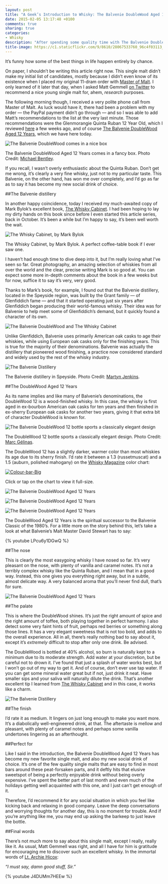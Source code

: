 ```yaml
---
layout: post
title: "A Geek’s Introduction to Whisky: The Balvenie DoubleWood Aged 12 Years"
date: 2015-02-05 13:17:48 +0100
comments: true
sharing: true
categories: 
- Whisky
description: "After spending some quality time with The Balvenie DoubleWood Aged 12 Years, I have found my new social drink of choice."
title-image: https://c1.staticflickr.com/9/8610/28067533760_96c4f03113_o.jpg
---
```


It’s funny how some of the best things in life happen entirely by chance. 

On paper, I shouldn’t be writing this article right now. This single malt didn’t make my initial list of candidates, mostly because I didn’t even know of its existence when I placed my original 11-dram order with [Master of Malt](https://www.masterofmalt.com). I only learned of it later that day, when I asked Matt Gemmell [on Twitter](https://twitter.com/mattgemmell/status/520225015762288641) to recommend a nice young single malt for, ahem, _research_ purposes.

The following morning though, I received a very polite phone call from Master of Malt. As luck would have it, there had been a problem with my order — the PayPal payment didn’t go through — and so I was able to add Matt’s recommendations to the list at the very last minute. Those recommendations were the Glenmorangie Quinta Ruban 12 Year Old, which I reviewed [here](http://www.analogsenses.com/2014/12/16/a-geeks-introduction-to-whisky-glenmorangie-12-year-old-the-quinta-ruban/) a few weeks ago, and of course [The Balvenie DoubleWood Aged 12 Years](https://us.thebalvenie.com/our-range/doublewood-aged-12-years), which we have here today.

<p class="extra-width"><img src="https://farm8.staticflickr.com/7394/16265548859_2a4cafdc7a_o.jpg" title="The Balvenie DoubleWood comes in a nice box"></p>

<p class="photo-credit">The Balvenie DoubleWood Aged 12 Years comes in a fancy box. Photo Credit: <a href="https://www.flickr.com/photos/donhomer/8469890220">Michael Bentley</a>.</p>

If you recall, I wasn’t overly enthusiastic about the Quinta Ruban. Don’t get me wrong, it’s clearly a very fine whisky, just not to my particular taste. This Balvenie, on the other hand, has won me over completely, and I’d go as far as to say it has become my new social drink of choice.


##The Balvenie distillery

In another happy coincidence, today I received my much-awaited copy of Mark Bylok’s excellent book, [The Whisky Cabinet](http://www.amazon.com/gp/product/1770502378/ref=as_li_tl?ie=UTF8&camp=1789&creative=390957&creativeASIN=1770502378&linkCode=as2&tag=analogsens-20&linkId=QS3Z2GRJYKRSRCOZ). I had been hoping to lay my dirty hands on this book since before I even started this article series, back in October. It’s been a while but I’m happy to say, it’s been well worth the wait.

<p class="extra-width"><img src="https://farm8.staticflickr.com/7379/16264296530_335c1db2ee_o.jpg" title="The Whisky Cabinet, by Mark Bylok"></p>

<p class="photo-credit">The Whisky Cabinet, by Mark Bylok. A perfect coffee-table book if I ever saw one.</p>

I haven’t had enough time to dive deep into it, but I’m really loving what I’ve seen so far. Great photography, an amazing selection of whiskies from all over the world and the clear, precise writing Mark is so good at. You can expect some more in-depth comments about the book in a few weeks but for now, suffice it to say it’s very, very good.

Thanks to Mark’s book, for example, I found out that the Balvenie distillery, located in the Speyside region, was built by the Grant family — of Glenfiddich fame — and that it started operating just six years after Glenfiddich began producing their world-famous whisky. Their idea was for Balvenie to help meet some of Glenfiddich’s demand, but it quickly found a character of its own.

<p class="extra-width"><img src="https://farm8.staticflickr.com/7424/16265811517_c1a5f11376_o.jpg" title="The Balvenie DoubleWood and The Whisky Cabinet"></p>

Unlike Glenfiddich, Balvenie uses primarily American oak casks to age their whiskies, while using European oak casks only for the finishing years. This is true for the majority of their denominations. Balvenie was actually the distillery that pioneered wood finishing, a practice now considered standard and widely used by the rest of the whisky industry.

<p class="extra-width"><img src="https://farm8.staticflickr.com/7387/16451045805_6c3109fb24_o.jpg" title="The Balvenie Distillery"></p>

<p class="photo-credit">The Balvenie distillery in Speyside. Photo Credit: <a href="https://www.flickr.com/photos/martynjenkins/8702952703/in/set-72157627524416452">Martyn Jenkins</a>.</p>


##The DoubleWood Aged 12 Years

As its name implies and like many of Balvenie’s denominations, the DoubleWood 12 is a wood-finished whisky. In this case, the whisky is first aged in ex-bourbon American oak casks for ten years and then finished in ex-sherry European oak casks for another two years, giving it that extra bit of character DoubleWood is known for.

<p class="extra-width"><img src="https://farm9.staticflickr.com/8614/16451808915_b1f5f060c7_o.jpg" title="The Balvenie DoubleWood 12 bottle sports a classically elegant design"></p>

<p class="photo-credit">The DoubleWood 12 bottle sports a classically elegant design. Photo Credit: <a href="https://www.flickr.com/photos/marcgphoto/6642859185">Marc Gélinas</a>.</p>

The DoubleWood 12 has a slightly darker, warmer color than most whiskies its age due to its sherry finish. I’d rate it between a 1.3 (russetmuscat) and a 1.5 (auburn, polished mahogany) on the [Whisky Magazine](http://www.whiskymag.com/) color chart:

<p class="extra-width"><a href="https://www.flickr.com/photos/analogsenses/15541294995" title="Colour-bar-Big by Álvaro Serrano, on Flickr"><img src="https://farm4.staticflickr.com/3938/15541294995_3fd02f3bb8_o.jpg" title="Colour-bar-Big"></a></p>

<p class="photo-credit">Click or tap on the chart to view it full-size.</p>

<p class="extra-width"><img src="https://farm8.staticflickr.com/7407/16265463199_263b5dd718_o.jpg" title="The Balvenie DoubleWood Aged 12 Years"></p>

<p class="extra-width"><img src="https://farm8.staticflickr.com/7295/16265810937_faca3dbcf8_o.jpg" title="The Balvenie DoubleWood Aged 12 Years"></p>

<p class="extra-width"><img src="https://farm8.staticflickr.com/7445/16449966811_fe9eb6cf40_o.jpg" title="The Balvenie DoubleWood Aged 12 Years"></p>

The DoubleWood Aged 12 Years is the spiritual successor to the Balvenie Classic of the 1980’s. For a little more on the story behind this, let’s take a look at what Balvenie’s Malt Master David Stewart has to say:

{% youtube LPcu6y1DGwQ %}


##The nose

This is clearly the most easygoing whisky I have nosed so far. It’s very pleasant on the nose, with plenty of vanilla and caramel notes. It’s not a terribly complex whisky like the Quinta Ruban, and I mean that in a good way. Instead, this one gives you everything right away, but in a subtle, almost delicate way. A very balanced aroma that you’ll never find dull, that’s for sure.

<p class="extra-width"><img src="https://farm9.staticflickr.com/8577/16265462569_e44a648103_o.jpg" title="The Balvenie DoubleWood Aged 12 Years"></p>


##The palate

This is where the DoubleWood shines. It’s just the right amount of spice and the right amount of toffee, both playing together in perfect harmony. I also detect some very faint hints of fruit, perhaps red berries or something along those lines. It has a very elegant sweetness that is not too bold, and adds to the overall experience. All in all, there’s really nothing bad to say about it, except it’s _extremely_ difficult to stop after only one drink. Be advised.

The DoubleWood is bottled at 40% alcohol, so burn is naturally kept to a minimum due to its moderate strength. Add water at your discretion, but be careful not to drown it. I’ve found that just a splash of water works best, but I won’t go out of my way to get it. And of course, don’t ever use tap water. If you can get some mineral water great but if not, just drink it neat. Have smaller sips and your saliva will naturally dilute the drink. That’s another excellent tip I learned from [The Whisky Cabinet](http://www.amazon.com/gp/product/1770502378/ref=as_li_tl?ie=UTF8&camp=1789&creative=390957&creativeASIN=1770502378&linkCode=as2&tag=analogsens-20&linkId=QS3Z2GRJYKRSRCOZ) and in this case, it works like a charm.

<p class="extra-width"><img src="https://farm8.staticflickr.com/7310/16451719645_76ec71856f_o.jpg" title="The Balvenie Distillery"></p>


##The finish

I’d rate it as medium. It lingers on just long enough to make you want more. It’s a diabolically well-engineered drink, at that. The aftertaste is mellow and pleasant, with plenty of caramel notes and perhaps some vanilla undertones lingering as an afterthought.


##Perfect for

Like I said in the introduction, the Balvenie DoubleWood Aged 12 Years has become my new favorite single malt, and also my new social drink of choice. It’s one of the few quality single malts that are easy to find in most bars around these peat-forsaken parts, and it deftly hits that elusive sweetspot of being a perfectly enjoyable drink without being overly expensive. I’ve spent the better part of last month and even much of the holidays getting well acquainted with this one, and I just can’t get enough of it.

Therefore, I’d recommend it for any social situation in which you feel like kicking back and relaxing in good company. Leave the deep conversations and worrying thoughts for another day, this is no moment for trouble. And if you’re anything like me, you may end up asking the barkeep to just leave the bottle.

##Final words

There’s not much more to say about this single malt, except I really, really like it. As usual, Matt Gemmell was right, and all I have for him is gratitude for encouraging me to discover such an excellent whisky. In the immortal words of [Lt. Archie Hicox](https://www.youtube.com/watch?v=J4DUMm7HEEw): 

_“I must say, damn good stuff, Sir.”_

{% youtube J4DUMm7HEEw %}
